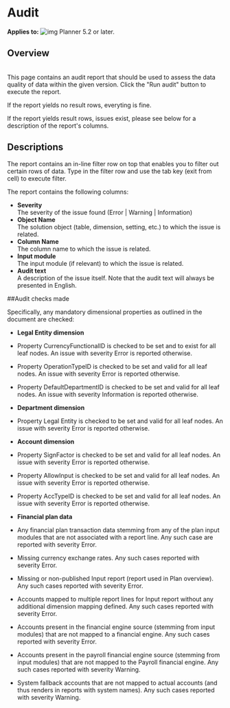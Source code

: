 # Audit

**Applies to:** ![img](https://profitbasedocs.blob.core.windows.net/icons/yes-icon.png) Planner 5.2 or later.

## Overview

<br/>
This page contains an audit report that should be used to assess the data quality of data within the given version. Click the "Run audit" button to execute the report.

If the report yields no result rows, everyting is fine.

If the report yields result rows, issues exist, please see below for a description of the report's columns.
<br/>

## Descriptions

The report contains an in-line filter row on top that enables you to filter out certain rows of data. Type in the filter row and use the tab key (exit from cell) to execute filter.

The report contains the following columns:

- **Severity**<br/>
The severity of the issue found (Error | Warning | Information)
- **Object Name**<br/>
The solution object (table, dimension, setting, etc.) to which the issue is related.
- **Column Name**<br/>
The column name to which the issue is related.
- **Input module**<br/>
The input module (if relevant) to which the issue is related.
- **Audit text**<br/>
A description of the issue itself. Note that the audit text will always be presented in English.<br/>

##Audit checks made

Specifically, any mandatory dimensional properties as outlined in the document are checked:

- **Legal Entity dimension**<br/>
- Property CurrencyFunctionalID is checked to be set and to exist for all leaf nodes. An issue with severity Error is reported otherwise.
- Property OperationTypeID is checked to be set and valid for all leaf nodes. An issue with severity Error is reported otherwise.
- Property DefaultDepartmentID is checked to be set and valid for all leaf nodes. An issue with severity Information is reported otherwise.

- **Department dimension**<br/>
- Property Legal Entity is checked to be set and valid for all leaf nodes. An issue with severity Error is reported otherwise.

- **Account dimension**<br/>
- Property SignFactor is checked to be set and valid for all leaf nodes. An issue with severity Error is reported otherwise.
- Property AllowInput is checked to be set and valid for all leaf nodes. An issue with severity Error is reported otherwise.
- Property AccTypeID is checked to be set and valid for all leaf nodes. An issue with severity Error is reported otherwise.

- **Financial plan data**<br/>

- Any financial plan transaction data stemming from any of the plan input modules that are not associated with a report line. Any such case are reported with severity Error.
- Missing currency exchange rates. Any such cases reported with severity Error.
- Missing or non-published Input report (report used in Plan overview). Any such cases reported with severity Error.
- Accounts mapped to multiple report lines for Input report without any additional dimension mapping defined. Any such cases reported with severity Error.
- Accounts present in the financial engine source (stemming from input modules) that are not mapped to a financial engine. Any such cases reported with severity Error.
- Accounts present in the payroll financial engine source (stemming from input modules) that are not mapped to the Payroll financial engine. Any such cases reported with severity Warning.
- System fallback accounts that are not mapped to actual accounts (and thus renders in reports with system names). Any such cases reported with severity Warning.
